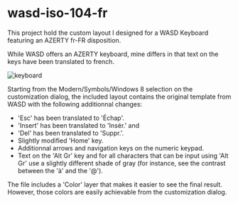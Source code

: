 # wasd-iso-104-fr

This project hold the custom layout I designed for a WASD Keyboard featuring an AZERTY fr-FR disposition.

While WASD offers an AZERTY keyboard, mine differs in that text on the keys have been translated to french.

![keyboard](https://cloud.githubusercontent.com/assets/8488398/21797536/0688d68e-d710-11e6-9ba8-ee65b075d04b.png)

Starting from the Modern/Symbols/Windows 8 selection on the customization dialog,
the included layout contains the original template from WASD with the following additionnal changes:
 
 - 'Esc' has been translated to 'Échap'.
 - 'Insert' has been translated to 'Insér.' and
 - 'Del' has been translated to 'Suppr.'.
 - Slightly modified 'Home' key.
 - Additionnal arrows and navigation keys on the numeric keypad.
 - Text on the 'Alt Gr' key and for all characters that can be input using 'Alt Gr' use a slightly different shade of gray (for instance, see the contrast between the 'à' and the '@').

The file includes a 'Color' layer that makes it easier to see the final result.
However, those colors are easily achievable from the customization dialog.